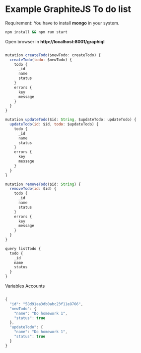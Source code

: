 # Example GraphiteJS To do list

Requirement: You have to install **mongo** in your system.



```bash
npm install && npm run start
```



Open browser in **http://localhost:8001/graphiql**



```javascript

mutation createTodo($newTodo: createTodo) {
  createTodo(todo: $newTodo) {
    todo {
      _id
      name
      status
    }
    errors {
      key
      message
    }
  }
}

mutation updateTodo($id: String, $updateTodo: updateTodo) {
  updateTodo(id: $id, todo: $updateTodo) {
    todo {
      _id
      name
      status
    }
    errors {
      key
      message
    }
  }
}

mutation removeTodo($id: String) {
  removeTodo(id: $id) {
    todo {
      _id
      name
      status
    }
    errors {
      key
      message
    }
  }
}

query listTodo {
  todo {
    _id
    name
    status
  }
}


```

Variables Accounts


```Javascript

{
  "id": "58d91aa3db0abc23f11e8766",
  "newTodo": {
    "name": "Do homework 1",
    "status": true
  },
  "updateTodo": {
    "name": "Do homework 1",
    "status": true
  }
}

```
